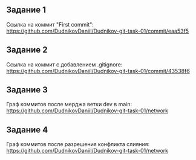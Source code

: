 ## Задание 1
Ссылка на коммит "First commit": 
https://github.com/DudnikovDaniil/Dudnikov-git-task-01/commit/eaa53f5

## Задание 2  
Ссылка на коммит с добавлением .gitignore:
https://github.com/DudnikovDaniil/Dudnikov-git-task-01/commit/43538f6

## Задание 3
Граф коммитов после мерджа ветки dev в main:
https://github.com/DudnikovDaniil/Dudnikov-git-task-01/network

## Задание 4
Граф коммитов после разрешения конфликта слияния:
https://github.com/DudnikovDaniil/Dudnikov-git-task-01/network
